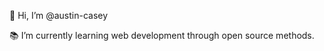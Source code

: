 👋 Hi, I’m @austin-casey

📚 I’m currently learning web development through open source methods.

<!---
austin-casey/austin-casey is a ✨ special ✨ repository because its `README.md` (this file) appears on your GitHub profile.
You can click the Preview link to take a look at your changes.
--->
